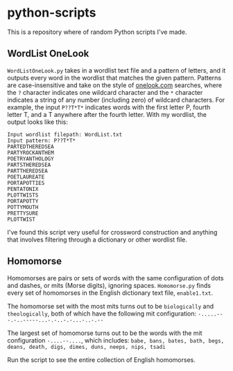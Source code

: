 # python-scripts

This is a repository where of random Python scripts I've made.

## WordList OneLook

`WordListOneLook.py` takes in a wordlist text file and a pattern of letters, and it outputs every word in the wordlist that matches the given pattern. Patterns are case-insensitive and take on the style of [onelook.com](onelook.com) searches, where the `?` character indicates one wildcard character and the `*` character indicates a string of any number (including zero) of wildcard characters. For example, the input `P??T*T*` indicates words with the first letter P, fourth letter T, and a T anywhere after the fourth letter. With my wordlist, the output looks like this:
```
Input wordlist filepath: WordList.txt
Input pattern: P??T*T*
PARTEDTHEREDSEA
PARTYROCKANTHEM
POETRYANTHOLOGY
PARTSTHEREDSEA
PARTTHEREDSEA
POETLAUREATE
PORTAPOTTIES
PENTATONIX
PLOTTWISTS
PORTAPOTTY
POTTYMOUTH
PRETTYSURE
PLOTTWIST
```
I've found this script very useful for crossword construction and anything that involves filtering through a dictionary or other wordlist file.

## Homomorse

Homomorses are pairs or sets of words with the same configuration of dots and dashes, or mits (Morse digits), ignoring spaces. `Homomorse.py` finds every set of homomorses in the English dictionary text file, `enable1.txt`.

The homomorse set with the most mits turns out to be `biologically` and `theologically`, both of which have the following mit configuration: `-.....---.-..-----...-.-..-.-...-..-.--`

The largest set of homomorse turns out to be the words with the mit configuration `-....--....`, which includes: `babe, bans, bates, bath, begs, deans, death, digs, dimes, duns, neeps, nips, tsadi`

Run the script to see the entire collection of English homomorses.
